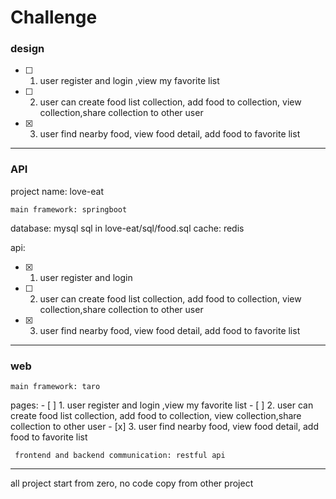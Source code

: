 # Challenge 

### design

- [ ] 1. user register and login ,view my favorite list
- [ ] 2. user can create food list collection, add food to collection, view collection,share collection to other user
- [x] 3. user find nearby food, view food detail, add food to favorite list
---
### API
   project name:  love-eat 

    main framework: springboot 

database: mysql  sql  in love-eat/sql/food.sql
cache: redis
   
api:
- [x] 1. user register and login
- [ ] 2. user can create food list collection, add food to collection, view collection,share collection to other user
- [x] 3. user find nearby food, view food detail, add food to favorite list
---

### web
    main framework: taro
   
   pages:
    - [ ] 1. user register and login ,view my favorite list
    - [ ] 2. user can create food list collection, add food to collection, view collection,share collection to other user
    - [x] 3. user find nearby food, view food detail, add food to favorite list
  
     frontend and backend communication: restful api
---
 all project start from zero, no code copy from other project
